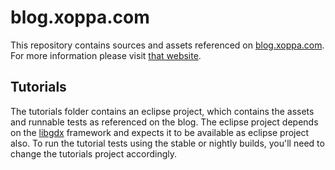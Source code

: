 # blog.xoppa.com

This repository contains sources and assets referenced on [blog.xoppa.com][1]. For more information please visit [that website][1].

## Tutorials

The tutorials folder contains an eclipse project, which contains the assets and runnable tests as referenced on the blog. The eclipse project depends on the [libgdx][2] framework and expects it to be available as eclipse project also. To run the tutorial tests using the stable or nightly builds, you'll need to change the tutorials project accordingly.

 [1]: http://blog.xoppa.com
 [2]: http://libgdx.badlogicgames.com
